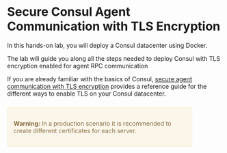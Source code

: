 # Secure Consul Agent Communication with TLS Encryption

In this hands-on lab, you will deploy a Consul datacenter using Docker.

The lab will guide you along all the steps needed to deploy Consul with TLS encryption enabled for agent RPC communication

If you are already familiar with the basics of Consul, [secure agent communication with TLS encryption](https://learn.hashicorp.com/consul/security-networking/certificates) provides a reference guide for the different ways to enable TLS on your Consul datacenter.

<div style="background-color:#fcf6ea; color:#866d42; border:1px solid #f8ebcf; padding:1em; border-radius:3px; margin:24px 0; width:80%;">
  <p><strong>Warning: </strong>
  In a production scenario it is recommended to create different certificates for each server.

</p></div>